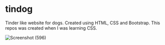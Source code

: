 # tindog
Tinder like website for dogs. Created using HTML, CSS and Bootstrap. This repos was created when I was learning CSS.

![Screenshot (596)](https://user-images.githubusercontent.com/100675296/217874645-8b4d1ae3-7e90-41f2-a1d7-5f117a9cd6f4.png)
